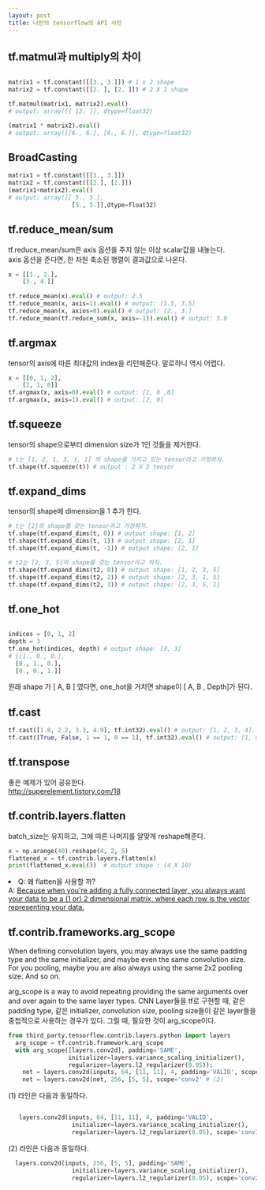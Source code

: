 ```yaml
---
layout: post
title: 나만의 tensorflow의 API 사전
---
```


## tf.matmul과 multiply의 차이

```python

matrix1 = tf.constant([[3., 3.]]) # 1 x 2 shape
matrix2 = tf.constant([[2. ], [2. ]]) # 2 X 1 shape

tf.matmul(matrix1, matrix2).eval()
# output: array([[ 12. ]], dtype=float32)

(matrix1 * matrix2).eval()
# output: array([[6., 6.], [6., 6.]], dtype=float32)
```

## BroadCasting

```python
matrix1 = tf.constant([[3., 3.]])
matrix2 = tf.constant([[2.], [2.]])
(matrix1+matrix2).eval()
# output: array([[ 5., 5.],
                  [5., 5.]],dtype=float32)
```

## tf.reduce_mean/sum

tf.reduce_mean/sum은 axis 옵션을 주지 않는 이상 scalar값을 내놓는다. <br>
axis 옵션을 준다면, 한 차원 축소된 행렬이 결과값으로 나온다.

```python
x = [[1., 2.],
    [3., 4.]]
    
tf.reduce_mean(x).eval() # output: 2.5 
tf.reduce_mean(x, axis=1).eval() # output: [1.5, 3.5]
tf.reduce_mean(x, axios=0).eval() # output: [2., 3.]
tf.reduce_mean(tf.reduce_sum(x, axis=-1)).eval() # output: 5.0

```

## tf.argmax
tensor의 axis에 따른 최대값의 index을 리턴해준다. 말로하니 역시 어렵다.

```python
x = [[0, 1, 2],
    [2, 1, 0]]
tf.argmax(x, axis=0).eval() # output: [1, 0 ,0]
tf.argmax(x, axis=1).eval() # output: [2, 0]

```

## tf.squeeze

tensor의 shape으로부터 dimension size가 1인 것들을 제거한다.

```python
# t는 [1, 2, 1, 3, 1, 1] 의 shape을 가지고 있는 tensor라고 가정하자.
tf.shape(tf.squeeze(t)) # output : 2 X 3 tensor

```

## tf.expand_dims

tensor의 shape에 dimension을 1 추가 한다.

```python
# t는 [2]의 shape를 갖는 tensor라고 가정하자.
tf.shape(tf.expand_dims(t, 0)) # output shape: [1, 2]
tf.shape(tf.expand_dims(t, 1)) # output shape: [2, 1]
tf.shape(tf.expand_dims(t, -1)) # output shape: [2, 1]

# t2는 [2, 3, 5]의 shape를 갖는 tensor라고 하자.
tf.shape(tf.expand_dims(t2, 0)) # output shape: [1, 2, 3, 5]
tf.shape(tf.expand_dims(t2, 2)) # output shape: [2, 3, 1, 5]
tf.shape(tf.expand_dims(t2, 3)) # output shape: [2, 3, 5, 1]
```

## tf.one_hot

```python

indices = [0, 1, 2]
depth = 3
tf.one_hot(indices, depth) # output shape: [3, 3]
# [[1., 0., 0.],
  [0., 1., 0.],
  [0., 0., 1.]]
```
원래 shape 가 [ A, B ] 였다면, one_hot을 거치면 shape이 [ A, B , Depth]가 된다.

## tf.cast

```python
tf.cast([1.8, 2.2, 3.3, 4.9], tf.int32).eval() # output: [1, 2, 3, 4]. int32 tensor로 캐스팅된다.
tf.cast([True, False, 1 == 1, 0 == 1], tf.int32).eval() # output: [1, 0, 1, 0]
```


## tf.transpose

좋은 예제가 있어 공유한다. <br>
http://superelement.tistory.com/18


## tf.contrib.layers.flatten

batch_size는 유지하고, 그에 따른 나머지를 알맞게 reshape해준다. 

```python
x = np.arange(40).reshape(4, 2, 5)
flattened_x = tf.contrib.layers.flatten(x)
print(flattened_x.eval())  # output shape : (4 X 10)

```

<li> Q: 왜 flatten을 사용할 까? </li>
A: <a href="https://stackoverflow.com/questions/44572141/why-do-we-flatten-the-data-before-we-feed-it-into-tensorflow">Because when you're adding a fully connected layer, you always want your data to be a (1 or) 2 dimensional matrix, where each row is the vector representing your data.</a>

## tf.contrib.frameworks.arg_scope
When defining convolution layers, you may always use the same padding type and the same initializer, and maybe even the same convolution size. For you pooling, maybe you are also always using the same 2x2 pooling size. And so on.

arg_scope is a way to avoid repeating providing the same arguments over and over again to the same layer types.
CNN Layer들을 tf로 구현할 때, 같은 padding type, 같은 initializer, convolution size, pooling size들이 같은 layer들을 중첩적으로 사용하는 경우가 있다. 그럴 때, 필요한 것이 arg_scope이다.


```python
from third_party.tensorflow.contrib.layers.python import layers
  arg_scope = tf.contrib.framework.arg_scope
  with arg_scope([layers.conv2d], padding='SAME',
                 initializer=layers.variance_scaling_initializer(),
                 regularizer=layers.l2_regularizer(0.05)):
    net = layers.conv2d(inputs, 64, [11, 11], 4, padding='VALID', scope='conv1') # (1)
    net = layers.conv2d(net, 256, [5, 5], scope='conv2' # (2)
```

(1) 라인은 다음과 동일하다.

```python

   layers.conv2d(inputs, 64, [11, 11], 4, padding='VALID',
                  initializer=layers.variance_scaling_initializer(),
                  regularizer=layers.l2_regularizer(0.05), scope='conv1')
```

(2) 라인은 다음과 동일하다.

```python
  layers.conv2d(inputs, 256, [5, 5], padding='SAME',
                  initializer=layers.variance_scaling_initializer(),
                  regularizer=layers.l2_regularizer(0.05), scope='conv2')
```
  


